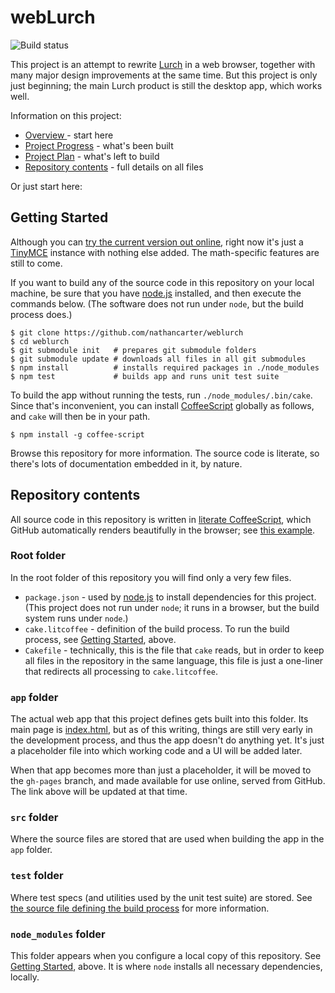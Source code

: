 
# webLurch

![Build status](https://travis-ci.org/nathancarter/weblurch.svg?branch=master)

This project is an attempt to rewrite [Lurch](http://lurchmath.org) in a web
browser, together with many major design improvements at the same time.  But
this project is only just beginning; the main Lurch product is still the
desktop app, which works well.

Information on this project:
 * [Overview ](doc/overview.md) - start here
 * [Project Progress](doc/progress.md) - what's been built
 * [Project Plan](doc/plan.md) - what's left to build
 * [Repository contents](#repository-contents) - full details on all files

Or just start here:

## Getting Started

Although you can [try the current version out
online](http://nathancarter.github.io/weblurch/app/index.html), right now
it's just a [TinyMCE](http://www.tinymce.com) instance with nothing else
added.  The math-specific features are still to come.

If you want to build any of the source code in this repository on your local
machine, be sure that you have [node.js](http://nodejs.org) installed, and
then execute the commands below. (The software does not run under `node`,
but the build process does.)
```
$ git clone https://github.com/nathancarter/weblurch
$ cd weblurch
$ git submodule init   # prepares git submodule folders
$ git submodule update # downloads all files in all git submodules
$ npm install          # installs required packages in ./node_modules
$ npm test             # builds app and runs unit test suite
```
To build the app without running the tests, run `./node_modules/.bin/cake`.
Since that's inconvenient, you can install
[CoffeeScript](http://www.coffeescript.org) globally as follows, and `cake`
will then be in your path.
```
$ npm install -g coffee-script
```
Browse this repository for more information.  The source code is
literate, so there's lots of documentation embedded in it, by nature.

## Repository contents

All source code in this repository is written in [literate
CoffeeScript](http://coffeescript.org/#literate), which GitHub automatically
renders beautifully in the browser; see [this
example](buildutils.litcoffee).

### Root folder

In the root folder of this repository you will find only a very few files.
 * `package.json` - used by [node.js](http://nodejs.org) to install
   dependencies for this project.  (This project does not run under `node`;
   it runs in a browser, but the build system runs under `node`.)
 * `cake.litcoffee` - definition of the build process.  To run the build
   process, see [Getting Started](#getting-started), above.
 * `Cakefile` - technically, this is the file that `cake` reads, but in
   order to keep all files in the repository in the same language, this file
   is just a one-liner that redirects all processing to `cake.litcoffee`.

### `app` folder

The actual web app that this project defines gets built into this folder.
Its main page is [index.html](app/index.html), but as of this writing,
things are still very early in the development process, and thus the app
doesn't do anything yet.  It's just a placeholder file into which working
code and a UI will be added later.

When that app becomes more than just a placeholder, it will be moved to the
`gh-pages` branch, and made available for use online, served from GitHub.
The link above will be updated at that time.

### `src` folder

Where the source files are stored that are used when building the app in the
`app` folder.

### `test` folder

Where test specs (and utilities used by the unit test suite) are stored. See
[the source file defining the build process](cake.litcoffee) for more
information.

### `node_modules` folder

This folder appears when you configure a local copy of this repository.  See
[Getting Started](#getting-started), above.  It is where `node` installs all
necessary dependencies, locally.
